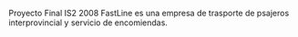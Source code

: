Proyecto Final IS2 2008
FastLine es una empresa de trasporte de psajeros interprovincial y servicio de encomiendas.
